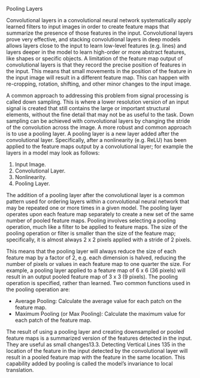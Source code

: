 
Pooling Layers

Convolutional layers in a convolutional neural network systematically apply learned filters to
input images in order to create feature maps that summarize the presence of those features
in the input. Convolutional layers prove very effective, and stacking convolutional layers in
deep models allows layers close to the input to learn low-level features (e.g. lines) and layers
deeper in the model to learn high-order or more abstract features, like shapes or specific objects.
A limitation of the feature map output of convolutional layers is that they record the precise
position of features in the input. This means that small movements in the position of the feature
in the input image will result in a different feature map. This can happen with re-cropping,
rotation, shifting, and other minor changes to the input image.

A common approach to addressing this problem from signal processing is called down
sampling. This is where a lower resolution version of an input signal is created that still contains
the large or important structural elements, without the fine detail that may not be as useful to
the task. Down sampling can be achieved with convolutional layers by changing the stride of
the convolution across the image. A more robust and common approach is to use a pooling
layer. A pooling layer is a new layer added after the convolutional layer. Specifically, after a
nonlinearity (e.g. ReLU) has been applied to the feature maps output by a convolutional layer;
for example the layers in a model may look as follows:

1. Input Image.
2. Convolutional Layer.
3. Nonlinearity.
4. Pooling Layer.

The addition of a pooling layer after the convolutional layer is a common pattern used for
ordering layers within a convolutional neural network that may be repeated one or more times
in a given model. The pooling layer operates upon each feature map separately to create a new
set of the same number of pooled feature maps. Pooling involves selecting a pooling operation,
much like a filter to be applied to feature maps. The size of the pooling operation or filter is
smaller than the size of the feature map; specifically, it is almost always 2 x 2 pixels applied
with a stride of 2 pixels.


This means that the pooling layer will always reduce the size of each feature map by a factor
of 2, e.g. each dimension is halved, reducing the number of pixels or values in each feature map
to one quarter the size. For example, a pooling layer applied to a feature map of 6 x 6 (36
pixels) will result in an output pooled feature map of 3 x 3 (9 pixels). The pooling operation is
specified, rather than learned. Two common functions used in the pooling operation are:

- Average Pooling: Calculate the average value for each patch on the feature map.
- Maximum Pooling (or Max Pooling): Calculate the maximum value for each patch of
the feature map.

The result of using a pooling layer and creating downsampled or pooled feature maps is a
summarized version of the features detected in the input. They are useful as small changes13.3. Detecting Vertical Lines 135
in the location of the feature in the input detected by the convolutional layer will result in a
pooled feature map with the feature in the same location. This capability added by pooling is
called the model’s invariance to local translation.